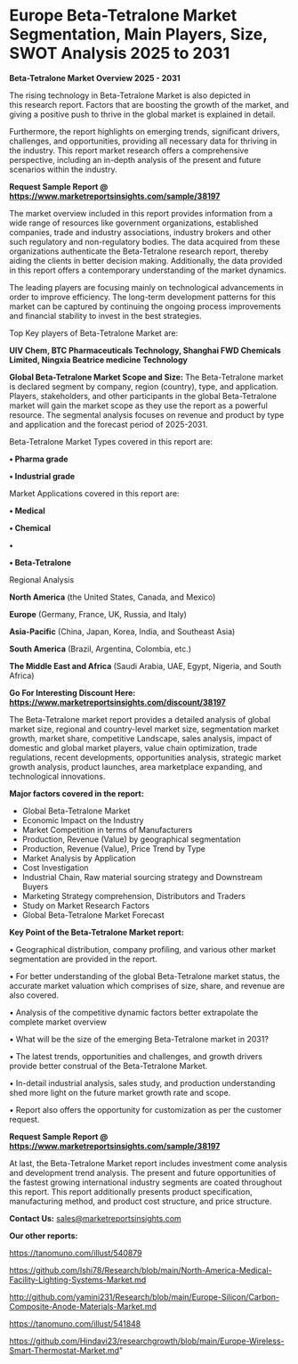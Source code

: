 # Europe Beta-Tetralone Market Segmentation, Main Players, Size, SWOT Analysis 2025 to 2031

<Strong> Beta-Tetralone Market Overview 2025 - 2031</strong>

The rising technology in Beta-Tetralone Market is also depicted in this research report. Factors that are boosting the growth of the market, and giving a positive push to thrive in the global market is explained in detail.

Furthermore, the report highlights on emerging trends, significant drivers, challenges, and opportunities, providing all necessary data for thriving in the industry. This report market research offers a comprehensive perspective, including an in-depth analysis of the present and future scenarios within the industry.

<strong>Request Sample Report @ <a href=https://www.marketreportsinsights.com/sample/38197>https://www.marketreportsinsights.com/sample/38197</a></strong>

The market overview included in this report provides information from a wide range of resources like government organizations, established companies, trade and industry associations, industry brokers and other such regulatory and non-regulatory bodies. The data acquired from these organizations authenticate the Beta-Tetralone research report, thereby aiding the clients in better decision making. Additionally, the data provided in this report offers a contemporary understanding of the market dynamics.

The leading players are focusing mainly on technological advancements in order to improve efficiency. The long-term development patterns for this market can be captured by continuing the ongoing process improvements and financial stability to invest in the best strategies.

Top Key players of Beta-Tetralone Market are:

<strong>UIV Chem, BTC Pharmaceuticals Technology, Shanghai FWD Chemicals Limited, Ningxia Beatrice medicine Technology</strong>

<strong><b>Global Beta-Tetralone Market Scope and Size:</b></strong>
The Beta-Tetralone market is declared segment by company, region (country), type, and application. Players, stakeholders, and other participants in the global Beta-Tetralone market will gain the market scope as they use the report as a powerful resource. The segmental analysis focuses on revenue and product by type and application and the forecast period of 2025-2031.

Beta-Tetralone Market Types covered in this report are:

<strong>•  Pharma grade

•  Industrial grade</strong>

Market Applications covered in this report are:

<strong>•  Medical

•  Chemical

•  

•  Beta-Tetralone</strong> 

Regional Analysis

<strong>North America</strong> (the United States, Canada, and Mexico)

<strong>Europe</strong> (Germany, France, UK, Russia, and Italy)

<strong>Asia-Pacific</strong> (China, Japan, Korea, India, and Southeast Asia)

<strong>South America</strong> (Brazil, Argentina, Colombia, etc.)

<strong>The Middle East and Africa</strong> (Saudi Arabia, UAE, Egypt, Nigeria, and South Africa)

<strong>Go For Interesting Discount Here: <a href=https://www.marketreportsinsights.com/discount/38197>https://www.marketreportsinsights.com/discount/38197</a></strong>

The Beta-Tetralone market report provides a detailed analysis of global market size, regional and country-level market size, segmentation market growth, market share, competitive Landscape, sales analysis, impact of domestic and global market players, value chain optimization, trade regulations, recent developments, opportunities analysis, strategic market growth analysis, product launches, area marketplace expanding, and technological innovations.

<strong><b>Major factors covered in the report:</b></strong>
<ul>
  <li>Global Beta-Tetralone Market </li>
  <li>Economic Impact on the Industry</li>
  <li>Market Competition in terms of Manufacturers</li>
  <li>Production, Revenue (Value) by geographical segmentation</li>
  <li>Production, Revenue (Value), Price Trend by Type</li>
  <li>Market Analysis by Application</li>
  <li>Cost Investigation</li>
  <li>Industrial Chain, Raw material sourcing strategy and Downstream Buyers</li>
  <li>Marketing Strategy comprehension, Distributors and Traders</li>
  <li>Study on Market Research Factors</li>
  <li>Global Beta-Tetralone Market Forecast</li>
</ul>

<strong><b>Key Point of the Beta-Tetralone Market report:</b></strong>

• Geographical distribution, company profiling, and various other market segmentation are provided in the report.

• For better understanding of the global Beta-Tetralone market status, the accurate market valuation which comprises of size, share, and revenue are also covered.

• Analysis of the competitive dynamic factors better extrapolate the complete market overview

• What will be the size of the emerging Beta-Tetralone market in 2031?

• The latest trends, opportunities and challenges, and growth drivers provide better construal of the Beta-Tetralone Market.

• In-detail industrial analysis, sales study, and production understanding shed more light on the future market growth rate and scope.

• Report also offers the opportunity for customization as per the customer request.

<strong>Request Sample Report @ <a href=https://www.marketreportsinsights.com/sample/38197>https://www.marketreportsinsights.com/sample/38197</a></strong>

At last, the Beta-Tetralone Market report includes investment come analysis and development trend analysis. The present and future opportunities of the fastest growing international industry segments are coated throughout this report. This report additionally presents product specification, manufacturing method, and product cost structure, and price structure.

<strong>Contact Us:</strong>
sales@marketreportsinsights.com

<strong>Our other reports:</strong>

<a href=https://tanomuno.com/illust/540879>https://tanomuno.com/illust/540879</a>

<a href=https://github.com/Ishi78/Research/blob/main/North-America-Medical-Facility-Lighting-Systems-Market.md>https://github.com/Ishi78/Research/blob/main/North-America-Medical-Facility-Lighting-Systems-Market.md</a>

<a href=http://github.com/yamini231/Research/blob/main/Europe-Silicon/Carbon-Composite-Anode-Materials-Market.md>http://github.com/yamini231/Research/blob/main/Europe-Silicon/Carbon-Composite-Anode-Materials-Market.md</a>

<a href=https://tanomuno.com/illust/541848>https://tanomuno.com/illust/541848</a>

<a href=https://github.com/Hindavi23/researchgrowth/blob/main/Europe-Wireless-Smart-Thermostat-Market.md>https://github.com/Hindavi23/researchgrowth/blob/main/Europe-Wireless-Smart-Thermostat-Market.md</a>"
